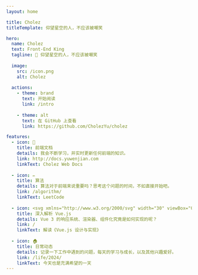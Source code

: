 ```yaml
---
layout: home

title: Cholez
titleTemplate: 仰望星空的人，不应该被嘲笑

hero:
  name: Cholez
  text: Front-End King
  tagline: 🌈 仰望星空的人，不应该被嘲笑
  
  image:
    src: /icon.png
    alt: Cholez
  
  actions:
    - theme: brand
      text: 开始阅读
      link: /intro
    
    - theme: alt
      text: 在 GitHub 上查看
      link: https://github.com/CholezYu/cholez

features:
  - icon: 📖
    title: 前端文档
    details: 我会不断学习，并实时更新任何前端的知识。
    link: http://docs.yuwenjian.com
    linkText: Cholez Web Docs
  
  - icon: ✏️
    title: 算法
    details: 算法对于前端来说重要吗？思考这个问题的时间，不如直接开始吧。
    link: /algorithm/
    linkText: LeetCode
  
  - icon: <svg xmlns="http://www.w3.org/2000/svg" width="30" viewBox="0 0 256 220.8"><path fill="#41B883" d="M204.8 0H256L128 220.8 0 0h97.92L128 51.2 157.44 0h47.36Z"/><path fill="#41B883" d="m0 0 128 220.8L256 0h-51.2L128 132.48 50.56 0H0Z"/><path fill="#35495E" d="M50.56 0 128 133.12 204.8 0h-47.36L128 51.2 97.92 0H50.56Z"/></svg>
    title: 深入解析 Vue.js
    details: Vue 3 的响应系统、渲染器、组件化究竟是如何实现的呢？
    link: /
    linkText: 解读《Vue.js 设计与实现》
  
  - icon: 🏠
    title: 日常动态
    details: 记录一下工作中遇到的问题，每天的学习与成长，以及其他兴趣爱好。
    link: /life/2024/
    linkText: 今天也是充满希望的一天
---
```


<script setup>
  import Members from "./components/Members.vue"
</script>

<Members />
